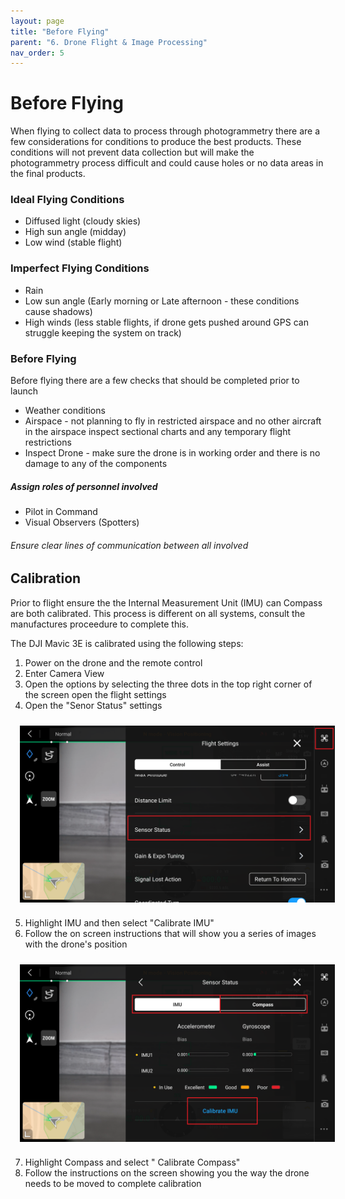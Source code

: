 ```yaml
---
layout: page
title: "Before Flying"
parent: "6. Drone Flight & Image Processing"
nav_order: 5
---
```

# Before Flying 

When flying to collect data to process through photogrammetry there are a few considerations for conditions to produce the best products.  These conditions will not prevent data collection but will make the photogrammetry process difficult and could cause holes or no data areas in the final products.  

### Ideal Flying Conditions
* Diffused light (cloudy skies)
* High sun angle (midday)
* Low wind (stable flight)

### Imperfect Flying Conditions
* Rain
* Low sun angle (Early morning or Late afternoon - these conditions cause shadows)
* High winds (less stable flights, if drone gets pushed around GPS can struggle keeping the system on track)

### Before Flying
Before flying there are a few checks that should be completed prior to launch
* Weather conditions
* Airspace - not planning to fly in restricted airspace and no other aircraft in the airspace inspect sectional charts and any temporary flight restrictions
* Inspect Drone - make sure the drone is in working order and there is no damage to any of the components

##### Assign roles of personnel involved
* Pilot in Command
* Visual Observers (Spotters)
###### Ensure clear lines of communication between all involved

## Calibration

Prior to flight ensure the the Internal Measurement Unit (IMU) can Compass are both calibrated.  This process is different on all systems, consult the manufactures proceedure to complete this.

The DJI Mavic 3E is calibrated using the following steps:
1. Power on the drone and the remote control
2. Enter Camera View
3. Open the options by selecting the three dots in the top right corner of the screen open the flight settings
4. Open the "Senor Status" settings

<img align="center" src="../images/drone/SensorCalib1.png" hspace="15" vspace="10" width="1000">

5. Highlight IMU and then select "Calibrate IMU"
6. Follow the on screen instructions that will show you a series of images with the drone's position

<img align="center" src="../images/drone/SensorCalib2.png" hspace="15" vspace="10" width="1000">

7. Highlight Compass and select " Calibrate Compass" 
8. Follow the instructions on the screen showing you the way the drone needs to be moved to complete calibration